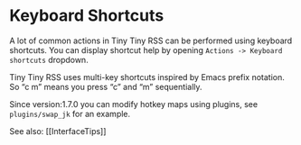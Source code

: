 Keyboard Shortcuts
==================

A lot of common actions in Tiny Tiny RSS can be performed using keyboard
shortcuts. You can display shortcut help by opening <code>Actions -\>
Keyboard shortcuts</code> dropdown.

Tiny Tiny RSS uses multi-key shortcuts inspired by Emacs prefix
notation. So “c m” means you press “c” and “m” sequentially.

Since version:1.7.0 you can modify hotkey maps using plugins, see
<code>plugins/swap\_jk</code> for an example.

See also: [[InterfaceTips]]
